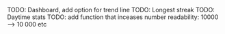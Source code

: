 TODO: Dashboard, add option for trend line
TODO: Longest streak
TODO: Daytime stats
TODO: add function that inceases number readability: 10000 --> 10 000 etc
